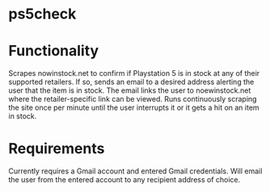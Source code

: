 # ps5check

# Functionality
Scrapes nowinstock.net to confirm if Playstation 5 is in stock at any of their supported retailers. If so, sends an email to a desired address alerting the user that the item is in stock. The email links the user to noewinstock.net where the retailer-specific link can be viewed. Runs continuously scraping the site once per minute until the user interrupts it or it gets a hit on an item in stock.

# Requirements

Currently requires a Gmail account and entered Gmail credentials. Will email the user from the entered account to any recipient address of choice.
